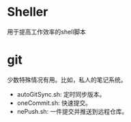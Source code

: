 # Sheller
用于提高工作效率的shell脚本

# git
  少数特殊情况有用。比如，私人的笔记系统。
  * autoGitSync.sh: 定时同步版本。
  * oneCommit.sh: 快速提交。
  * nePush.sh: 一件提交并推送到远程仓库。
